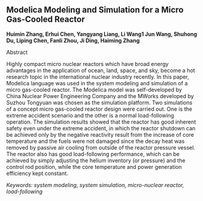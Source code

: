 ## Modelica Modeling and Simulation for a Micro Gas-Cooled Reactor

**Huimin Zhang, Erhui Chen, Yangyang Liang, Li Wang1 Jun Wang, Shuhong Du,
Liping Chen, Fanli Zhou, Ji Ding, Haiming Zhang**

Abstract

Highly compact micro nuclear reactors which have
broad energy advantages in the application of ocean,
land, space, and sky, become a hot research topic in
the international nuclear industry recently. In this
paper, Modelica language was used in the system
modeling and simulation of a micro gas-cooled
reactor. The Modelica model was self-developed by
China Nuclear Power Engineering Company and the
MWorks developed by Suzhou Tongyuan was
chosen as the simulation platform. Two simulations
of a concept micro gas-cooled reactor design were
carried out. One is the extreme accident scenario and
the other is a normal load-following operation. The
simulation results showed that the reactor has good
inherent safety even under the extreme accident, in
which the reactor shutdown can be achieved only by
the negative reactivity result from the increase of core
temperature and the fuels were not damaged since the
decay heat was removed by passive air cooling from
outside of the reactor pressure vessel. The reactor
also has good load-following performance, which
can be achieved by simply adjusting the helium
inventory (or pressure) and the control rod position,
while the core temperature and power generation
efficiency kept constant.

*Keywords: system modeling, system simulation, micro-nuclear reactor, load-following*
